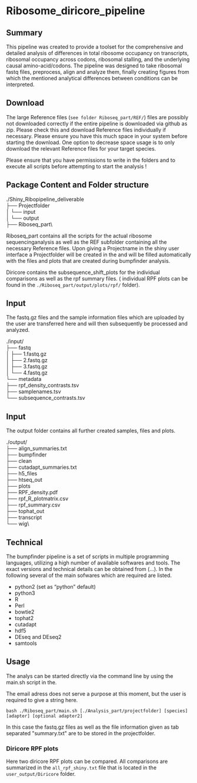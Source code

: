 # Ribosome_diricore_pipeline


## Summary
This pipeline was created to provide a toolset for the comprehensive and detailed analysis of differences in total ribosome occupancy on transcripts, ribosomal occupancy across codons, ribosomal stalling, and the underlying causal amino-acid/codons. The pipeline was designed to take ribosomal fastq files, preprocess, align and analyze them, finally creating figures from which the mentioned analytical differences between conditions can be interpreted. 


## Download 

The large Reference files (`see folder Riboseq_part/REF/`) files are possibly not downloaded correctly if the entire pipeline is downloaded via github as zip. Please check this and download Reference files individually if necessary. 
Please ensure you have this much space in your system before starting the download.
One option to decrease space usage is to only download the relevant Reference files for your target species.

Please ensure that you have permissions to write in the folders and to execute all scripts before attempting to start the analysis ! 

## Package Content and Folder structure

./Shiny_Ribopipeline_deliverable\
├── Projectfolder\
│       └── input\
│       └── output\
├── Riboseq_part\


Riboseq_part contains all the scripts for the actual ribosome sequencinganalysis as well as the REF subfolder containing all the necessary Reference files. Upon giving a Projectname in the shiny user interface a Projectfolder will be created in the and will be filled automatically with the files and plots that are created during bumpfinder analysis. 

Diricore contains the subsequence_shift_plots for the individual comparisons as well as the rpf summary files. ( individual RPF plots can be found in the `./Riboseq_part/output/plots/rpf/`  folder).

## Input
The fastq.gz files and the sample information files which are uploaded by the user are transferred here and will then subsequently be processed and analyzed. 

./input/\
├── fastq\
│   ├── 1.fastq.gz\
│   ├── 2.fastq.gz\
│   ├── 3.fastq.gz\
│   └── 4.fastq.gz\
└── metadata\
    ├── rpf_density_contrasts.tsv\
    ├── samplenames.tsv\
    └── subsequence_contrasts.tsv

## Input
The output folder contains all further created samples, files and plots.

./output/\
├── align_summaries.txt\
├── bumpfinder\
├── clean\
├── cutadapt_summaries.txt\
├── h5_files\
├── htseq_out\
├── plots\
├── RPF_density.pdf\
├── rpf_R_plotmatrix.csv\
├── rpf_summary.csv\
├── tophat_out\
├── transcript\
└── wig\

## Technical
The bumpfinder pipeline is a set of scripts in multiple programming languages, utilizing a high number of available softwares and tools. The exact versions and technical details can be obtained from (…). In the following several of the main sofwares which are required are listed.
* python2  (set as “python” default)
* python3 
* R
* Perl
* bowtie2
* tophat2
* cutadapt
* hdf5
* DEseq and DEseq2
* samtools

## Usage

The analys can be started directly via the command line by using the main.sh script in the.

The email adress does not serve a purpose at this moment, but the user is required to give a string here. 

`bash ./Riboseq_part/main.sh [./Analysis_part/projectfolder] [species] [adapter] [optional adapter2]`

In this case the fastq.gz files as well as the file information given as tab separated "summary.txt" are to be stored in the projectfolder. 

### Diricore RPF plots

Here two diricore RPF plots can be compared. All comparisons are summarized in the `all_rpf_shiny.txt` file that is located in the `user_output/Diricore` folder. 







